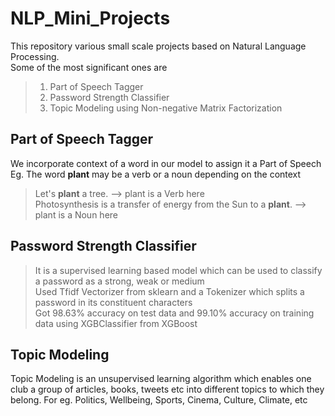 # NLP_Mini_Projects

This repository various small scale projects based on Natural Language Processing.  
Some of the most significant ones are 
> 1. Part of Speech Tagger 
> 2. Password Strength Classifier
> 3. Topic Modeling using Non-negative Matrix Factorization  

## Part of Speech Tagger
We incorporate context of a word in our model to assign it a Part of Speech  
Eg. The word **plant** may be a verb or a noun depending on the context
> Let's **plant** a tree. --> plant is a Verb here  
> Photosynthesis is a transfer of energy from the Sun to a **plant**. --> plant is a Noun here

## Password Strength Classifier
>It is a supervised learning based model which can be used to classify a password as a strong, weak or medium  
>Used Tfidf Vectorizer from sklearn and a Tokenizer which splits a password in its constituent characters  
>Got 98.63% accuracy on test data and 99.10% accuracy on training data using XGBClassifier from XGBoost  

## Topic Modeling
Topic Modeling is an unsupervised learning algorithm which enables one club a group of articles, books, tweets etc into different topics to which they belong. For eg. Politics, Wellbeing, Sports, Cinema, Culture, Climate, etc
